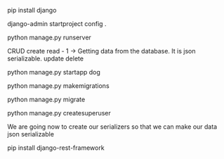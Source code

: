 pip install django

django-admin startproject config .

python manage.py runserver

CRUD
create 
read - 1 -> Getting data from the database. It is json serializable.
update
delete

python manage.py startapp dog

python manage.py makemigrations

python manage.py migrate

python manage.py createsuperuser

We are going now to create our serializers so that we can make our data json serializable

pip install django-rest-framework
